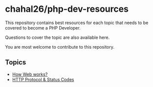 # chahal26/php-dev-resources

This repository contains best resources for each topic that needs to be covered to become a PHP Developer.

Questions to cover the topic are also available here.

You are most welcome to contribute to this repository.

## Topics

- [How Web works?](courses/how-web-works.md)
- [HTTP Protocol & Status Codes](courses/http-protocol-and-status-codes.md)
